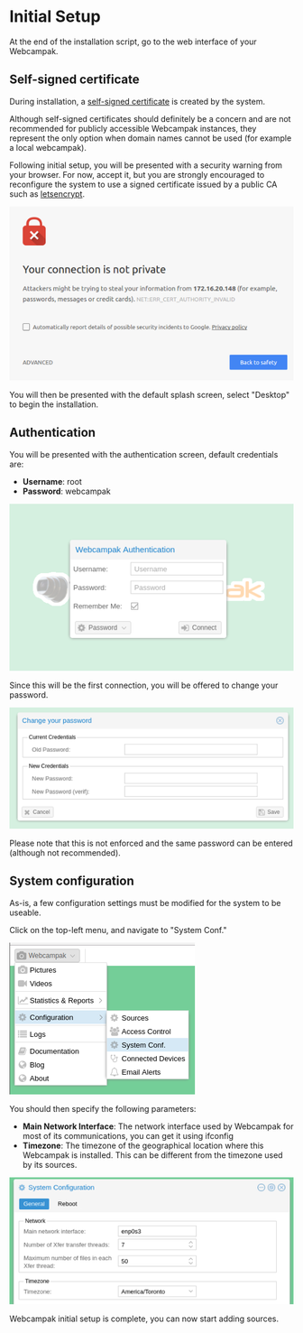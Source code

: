 # Initial Setup

At the end of the installation script, go to the web interface of your Webcampak.

## Self-signed certificate

During installation, a [self-signed certificate](https://en.wikipedia.org/wiki/Self-signed_certificate) is created by the system.

Although self-signed certificates should definitely be a concern and are not recommended for publicly accessible Webcampak instances, they represent the only option when domain names cannot be used (for example a local webcampak).

Following initial setup, you will be presented with a security warning from your browser. For now, accept it, but you are strongly encouraged to reconfigure the system to use a signed certificate issued by a public CA such as [letsencrypt](https://letsencrypt.org/).

![Self Signed certificate warning](images/webcampak-certificate.png)

You will then be presented with the default splash screen, select "Desktop" to begin the installation.

## Authentication

You will be presented with the authentication screen, default credentials are:
* __Username__: root
* __Password__: webcampak

![Login](images/webcampak-login.png)

Since this will be the first connection, you will be offered to change your password.

![Change Password](images/webcampak-login-change-password.png)

Please note that this is not enforced and the same password can be entered (although not recommended).

## System configuration

As-is, a few configuration settings must be modified for the system to be useable.

Click on the top-left menu, and navigate to "System Conf."

![System Menu](images/webcampak-system-menu.png)

You should then specify the following parameters:

* __Main Network Interface__: The network interface used by Webcampak for most of its communications, you can get it using ifconfig
* __Timezone__: The timezone of the geographical location where this Webcampak is installed. This can be different from the timezone used by its sources.

![System Menu](images/webcampak-system-config.png)

Webcampak initial setup is complete, you can now start adding sources.